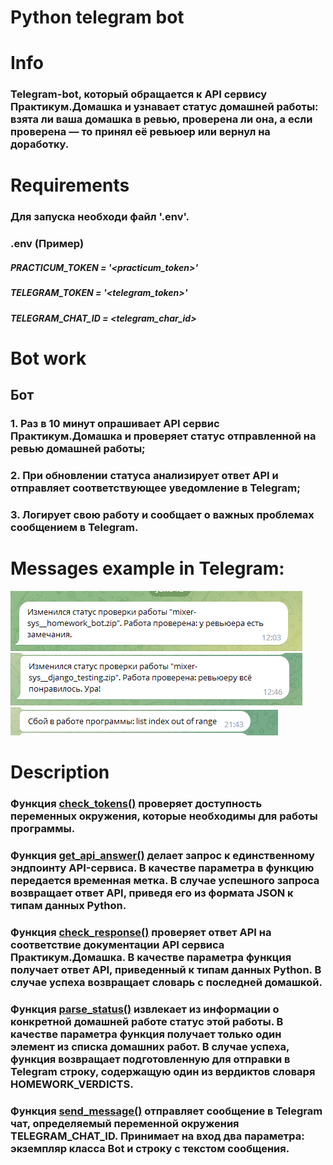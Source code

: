 # Python telegram bot

  
# Info
### Telegram-bot, который обращается к API сервису Практикум.Домашка и узнавает статус домашней работы: взята ли ваша домашка в ревью, проверена ли она, а если проверена — то принял её ревьюер или вернул на доработку.


# Requirements
### Для запуска необходи файл '.env'.
### .env (Пример)
##### PRACTICUM_TOKEN = '<practicum_token>'
##### TELEGRAM_TOKEN = '<telegram_token>'
##### TELEGRAM_CHAT_ID = <telegram_char_id>

# Bot work
## Бот
### 1. Раз в 10 минут опрашивает API сервис Практикум.Домашка и проверяет статус отправленной на ревью домашней работы;

### 2. При обновлении статуса анализирует ответ API и отправляет соответствующее уведомление в Telegram;

### 3. Логирует свою работу и сообщает о важных проблемах сообщением в Telegram.

  
# Messages example  in Telegram:
![Screenshot](imgs/img.png)
![Screenshot](imgs/img_2.png)
![Screenshot](imgs/img_3.png)
# Description
### Функция <u>check_tokens()</u> проверяет доступность переменных окружения, которые необходимы для работы программы.

### Функция <u>get_api_answer()</u> делает запрос к единственному эндпоинту API-сервиса. В качестве параметра в функцию передается временная метка. В случае успешного запроса возвращает ответ API, приведя его из формата JSON к типам данных Python.

### Функция <u>check_response()</u> проверяет ответ API на соответствие документации API сервиса Практикум.Домашка. В качестве параметра функция получает ответ API, приведенный к типам данных Python. В случае успеха возвращает словарь с последней домашкой.

### Функция <u>parse_status()</u> извлекает из информации о конкретной домашней работе статус этой работы. В качестве параметра функция получает только один элемент из списка домашних работ. В случае успеха, функция возвращает подготовленную для отправки в Telegram строку, содержащую один из вердиктов словаря HOMEWORK_VERDICTS.

### Функция <u>send_message()</u> отправляет сообщение в Telegram чат, определяемый переменной окружения TELEGRAM_CHAT_ID. Принимает на вход два параметра: экземпляр класса Bot и строку с текстом сообщения.